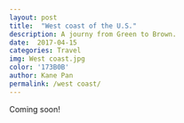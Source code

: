 ```yaml
---
layout: post
title:  "West coast of the U.S."
description: A journy from Green to Brown.
date:  2017-04-15 
categories: Travel
img: West coast.jpg
color: '173B0B'
author: Kane Pan
permalink: /west coast/
---
```


Coming soon!



